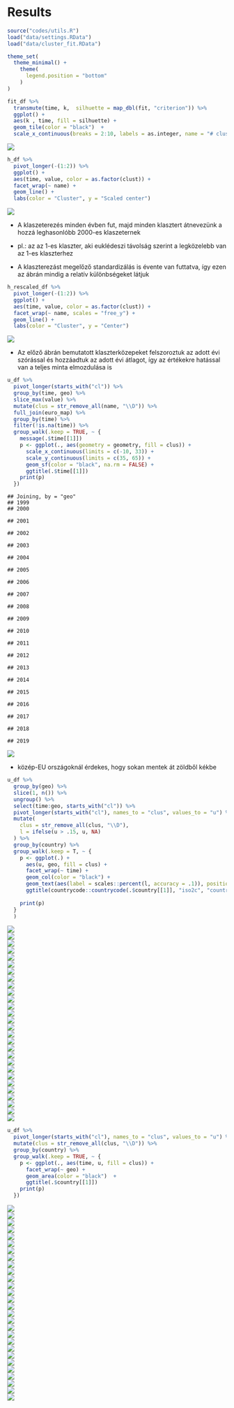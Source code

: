 Results
================

``` r
source("codes/utils.R")
load("data/settings.RData")
load("data/cluster_fit.RData")
```

``` r
theme_set(
  theme_minimal() + 
    theme(
      legend.position = "bottom"
    )
)
```

``` r
fit_df %>% 
  transmute(time, k,  silhuette = map_dbl(fit, "criterion")) %>% 
  ggplot() + 
  aes(k , time, fill = silhuette) + 
  geom_tile(color = "black")  +
  scale_x_continuous(breaks = 2:10, labels = as.integer, name = "# clusters")
```

<img src="figures/unnamed-chunk-3-1.png" style="display: block; margin: auto;" />

``` r
h_df %>% 
  pivot_longer(-(1:2)) %>% 
  ggplot() + 
  aes(time, value, color = as.factor(clust)) + 
  facet_wrap(~ name) + 
  geom_line() +
  labs(color = "Cluster", y = "Scaled center")
```

<img src="figures/unnamed-chunk-4-1.png" style="display: block; margin: auto;" />

-   A klaszeterezés minden évben fut, majd minden klasztert átnevezünk a
    hozzá leghasonlóbb 2000-es klaszeternek

-   pl.: az az 1-es klaszter, aki euklédeszi távolság szerint a
    legközelebb van az 1-es klaszterhez

-   A klaszterezást megelőző standardizálás is évente van futtatva, így
    ezen az ábrán mindig a relatív különbségeket látjuk

``` r
h_rescaled_df %>% 
  pivot_longer(-(1:2)) %>% 
  ggplot() + 
  aes(time, value, color = as.factor(clust)) + 
  facet_wrap(~ name, scales = "free_y") + 
  geom_line() +
  labs(color = "Cluster", y = "Center")
```

<img src="figures/unnamed-chunk-5-1.png" style="display: block; margin: auto;" />

-   Az előző ábrán bemutatott klaszterközepeket felszoroztuk az adott
    évi szórással és hozzáadtuk az adott évi átlagot, így az értékekre
    hatással van a teljes minta elmozdulása is

``` r
u_df %>% 
  pivot_longer(starts_with("cl")) %>% 
  group_by(time, geo) %>% 
  slice_max(value) %>% 
  mutate(clus = str_remove_all(name, "\\D")) %>% 
  full_join(euro_map) %>% 
  group_by(time) %>% 
  filter(!is.na(time)) %>% 
  group_walk(.keep = TRUE, ~ {
    message(.$time[[1]])
    p <- ggplot(., aes(geometry = geometry, fill = clus)) + 
      scale_x_continuous(limits = c(-10, 33)) +
      scale_y_continuous(limits = c(35, 65)) +
      geom_sf(color = "black", na.rm = FALSE) + 
      ggtitle(.$time[[1]])
    print(p)
  })
```

    ## Joining, by = "geo"
    ## 1999
    ## 2000

    ## 2001

    ## 2002

    ## 2003

    ## 2004

    ## 2005

    ## 2006

    ## 2007

    ## 2008

    ## 2009

    ## 2010

    ## 2011

    ## 2012

    ## 2013

    ## 2014

    ## 2015

    ## 2016

    ## 2017

    ## 2018

    ## 2019

<img src="figures/unnamed-chunk-6-.gif" style="display: block; margin: auto;" />

-   közép-EU országoknál érdekes, hogy sokan mentek át zöldből kékbe

``` r
u_df %>% 
  group_by(geo) %>% 
  slice(1, n()) %>% 
  ungroup() %>% 
  select(time:geo, starts_with("cl")) %>% 
  pivot_longer(starts_with("cl"), names_to = "clus", values_to = "u") %>% 
  mutate(
    clus = str_remove_all(clus, "\\D"),
    l = ifelse(u > .15, u, NA)
  ) %>% 
  group_by(country) %>% 
  group_walk(.keep = T, ~ {
    p <- ggplot(.) + 
      aes(u, geo, fill = clus) + 
      facet_wrap(~ time) + 
      geom_col(color = "black") + 
      geom_text(aes(label = scales::percent(l, accuracy = .1)), position = position_fill(vjust = .5)) +
      ggtitle(countrycode::countrycode(.$country[[1]], "iso2c", "country.name"))
    
    print(p)
  }
  )
```

<img src="figures/unnamed-chunk-7-1.png" style="display: block; margin: auto;" /><img src="figures/unnamed-chunk-7-2.png" style="display: block; margin: auto;" /><img src="figures/unnamed-chunk-7-3.png" style="display: block; margin: auto;" /><img src="figures/unnamed-chunk-7-4.png" style="display: block; margin: auto;" /><img src="figures/unnamed-chunk-7-5.png" style="display: block; margin: auto;" /><img src="figures/unnamed-chunk-7-6.png" style="display: block; margin: auto;" /><img src="figures/unnamed-chunk-7-7.png" style="display: block; margin: auto;" /><img src="figures/unnamed-chunk-7-8.png" style="display: block; margin: auto;" /><img src="figures/unnamed-chunk-7-9.png" style="display: block; margin: auto;" /><img src="figures/unnamed-chunk-7-10.png" style="display: block; margin: auto;" /><img src="figures/unnamed-chunk-7-11.png" style="display: block; margin: auto;" /><img src="figures/unnamed-chunk-7-12.png" style="display: block; margin: auto;" /><img src="figures/unnamed-chunk-7-13.png" style="display: block; margin: auto;" /><img src="figures/unnamed-chunk-7-14.png" style="display: block; margin: auto;" /><img src="figures/unnamed-chunk-7-15.png" style="display: block; margin: auto;" /><img src="figures/unnamed-chunk-7-16.png" style="display: block; margin: auto;" /><img src="figures/unnamed-chunk-7-17.png" style="display: block; margin: auto;" /><img src="figures/unnamed-chunk-7-18.png" style="display: block; margin: auto;" /><img src="figures/unnamed-chunk-7-19.png" style="display: block; margin: auto;" /><img src="figures/unnamed-chunk-7-20.png" style="display: block; margin: auto;" /><img src="figures/unnamed-chunk-7-21.png" style="display: block; margin: auto;" /><img src="figures/unnamed-chunk-7-22.png" style="display: block; margin: auto;" /><img src="figures/unnamed-chunk-7-23.png" style="display: block; margin: auto;" /><img src="figures/unnamed-chunk-7-24.png" style="display: block; margin: auto;" /><img src="figures/unnamed-chunk-7-25.png" style="display: block; margin: auto;" /><img src="figures/unnamed-chunk-7-26.png" style="display: block; margin: auto;" /><img src="figures/unnamed-chunk-7-27.png" style="display: block; margin: auto;" /><img src="figures/unnamed-chunk-7-28.png" style="display: block; margin: auto;" />

``` r
u_df %>% 
  pivot_longer(starts_with("cl"), names_to = "clus", values_to = "u") %>% 
  mutate(clus = str_remove_all(clus, "\\D")) %>% 
  group_by(country) %>% 
  group_walk(.keep = TRUE, ~ {
    p <- ggplot(., aes(time, u, fill = clus)) + 
      facet_wrap(~ geo) + 
      geom_area(color = "black")  + 
      ggtitle(.$country[[1]])
    print(p)
  })
```

<img src="figures/unnamed-chunk-8-1.png" style="display: block; margin: auto;" /><img src="figures/unnamed-chunk-8-2.png" style="display: block; margin: auto;" /><img src="figures/unnamed-chunk-8-3.png" style="display: block; margin: auto;" /><img src="figures/unnamed-chunk-8-4.png" style="display: block; margin: auto;" /><img src="figures/unnamed-chunk-8-5.png" style="display: block; margin: auto;" /><img src="figures/unnamed-chunk-8-6.png" style="display: block; margin: auto;" /><img src="figures/unnamed-chunk-8-7.png" style="display: block; margin: auto;" /><img src="figures/unnamed-chunk-8-8.png" style="display: block; margin: auto;" /><img src="figures/unnamed-chunk-8-9.png" style="display: block; margin: auto;" /><img src="figures/unnamed-chunk-8-10.png" style="display: block; margin: auto;" /><img src="figures/unnamed-chunk-8-11.png" style="display: block; margin: auto;" /><img src="figures/unnamed-chunk-8-12.png" style="display: block; margin: auto;" /><img src="figures/unnamed-chunk-8-13.png" style="display: block; margin: auto;" /><img src="figures/unnamed-chunk-8-14.png" style="display: block; margin: auto;" /><img src="figures/unnamed-chunk-8-15.png" style="display: block; margin: auto;" /><img src="figures/unnamed-chunk-8-16.png" style="display: block; margin: auto;" /><img src="figures/unnamed-chunk-8-17.png" style="display: block; margin: auto;" /><img src="figures/unnamed-chunk-8-18.png" style="display: block; margin: auto;" /><img src="figures/unnamed-chunk-8-19.png" style="display: block; margin: auto;" /><img src="figures/unnamed-chunk-8-20.png" style="display: block; margin: auto;" /><img src="figures/unnamed-chunk-8-21.png" style="display: block; margin: auto;" /><img src="figures/unnamed-chunk-8-22.png" style="display: block; margin: auto;" /><img src="figures/unnamed-chunk-8-23.png" style="display: block; margin: auto;" /><img src="figures/unnamed-chunk-8-24.png" style="display: block; margin: auto;" /><img src="figures/unnamed-chunk-8-25.png" style="display: block; margin: auto;" /><img src="figures/unnamed-chunk-8-26.png" style="display: block; margin: auto;" /><img src="figures/unnamed-chunk-8-27.png" style="display: block; margin: auto;" /><img src="figures/unnamed-chunk-8-28.png" style="display: block; margin: auto;" />
